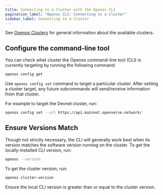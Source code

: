 ```yaml
---
title: Connecting to a Cluster with the Openos CLI
pagination_label: "Openos CLI: Connecting to a Cluster"
sidebar_label: Connecting to a Cluster
---
```


See [Openos Clusters](../../clusters/available.md) for general information about the
available clusters.

## Configure the command-line tool

You can check what cluster the Openos command-line tool (CLI) is currently targeting by
running the following command:

```bash
openos config get
```

Use `openos config set` command to target a particular cluster. After setting
a cluster target, any future subcommands will send/receive information from that
cluster.

For example to target the Devnet cluster, run:

```bash
openos config set --url https://api.mainnet.openverse.network/
```

## Ensure Versions Match

Though not strictly necessary, the CLI will generally work best when its version
matches the software version running on the cluster. To get the locally-installed
CLI version, run:

```bash
openos --version
```

To get the cluster version, run:

```bash
openos cluster-version
```

Ensure the local CLI version is greater than or equal to the cluster version.
